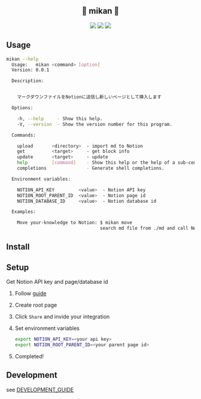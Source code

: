 <div align="center">
  <h2>🍊 mikan 🍊</h2>
  <img src="https://img.shields.io/github/last-commit/karabiner-inc/mikan?&logo=github"/>
  <img src="https://img.shields.io/github/issues/karabiner-inc/mikan?logo=github" />
  <img src="https://img.shields.io/github/issues-pr-raw/karabiner-inc/mikan?logo=github" />
</div>

## Usage

```bash
mikan --help
  Usage:   mikan <command> [option]
  Version: 0.0.1

  Description:


    マークダウンファイルをNotionに送信し新しいページとして挿入します

  Options:

    -h, --help     - Show this help.
    -V, --version  - Show the version number for this program.

  Commands:

    upload       <directory>  - import md to Notion
    get          <target>     - get block info
    update       <target>     - update
    help         [command]    - Show this help or the help of a sub-command.
    completions               - Generate shell completions.

  Environment variables:

    NOTION_API_KEY         <value>  - Notion API key
    NOTION_ROOT_PARENT_ID  <value>  - Notion page id
    NOTION_DATABASE_ID     <value>  - Notion database id

  Examples:

    Move your-knowledge to Notion: $ mikan move
                                   search md file from ./md and call Notion API
```

## Install

## Setup

Get Notion API key and page/database id

  1. Follow [guide](https://developers.notion.com/docs)
  2. Create root page
  3. Click `Share` and invide your integration
  4. Set environment variables

     ```bash
     export NOTION_API_KEY=<your api key>
     export NOTION_ROOT_PARENT_ID=<your parent page id>
     ```
  5. Completed!

## Development

see [DEVELOPMENT_GUIDE](DEVELOPMENT_GUIDE.md)
